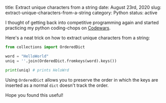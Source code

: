 title: Extract unique characters from a string
date: August 23rd, 2020
slug: extract-unique-characters-from-a-string
category: Python
status: active

I thought of getting back into competitive programming again and 
started practicing my python coding-chops on [Codewars](https://www.codewars.com).

Here's a neat trick on how to extract unique characters from a string:

```python
from collections import OrderedDict

word = "HelloWorld"
uniq = ''.join(OrderedDict.fromkeys(word).keys())

print(uniq) # prints HeloWrd
```

Using `OrderedDict` allows you to preserve the order in which the keys are inserted as a normal `dict` doesn't track the order.

Hope you found this useful!